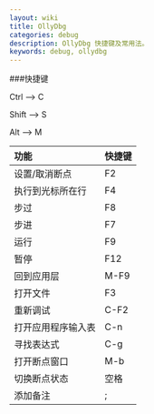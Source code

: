 ```yaml
---
layout: wiki
title: OllyDbg
categories: debug
description: OllyDbg 快捷键及常用法。
keywords: debug, ollydbg
---
```


###快捷键

Ctrl --> C

Shift --> S

Alt --> M

|功能|快捷键|
|:---|:---|
|设置/取消断点|F2|
|执行到光标所在行|F4|
|步过|F8|
|步进|F7|
|运行|F9|
|暂停|F12|
|回到应用层|M-F9|
|打开文件|F3|
|重新调试|C-F2|
|打开应用程序输入表|C-n|
|寻找表达式|C-g|
|打开断点窗口|M-b|
|切换断点状态|空格|
|添加备注|;|
